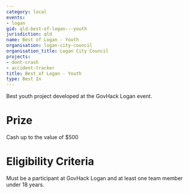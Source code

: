 ```yaml
---
category: local
events:
- logan
gid: qld-best-of-logan---youth
jurisdiction: qld
name: Best of Logan - Youth
organisation: logan-city-council
organisation_title: Logan City Council
projects:
- dont-crash
- accident-tracker
title: Best of Logan - Youth
type: Best In
---
```


Best youth project developed at the GovHack Logan event.

# Prize
Cash up to the value of $500

# Eligibility Criteria
Must be a participant at GovHack Logan and at least one team member under 18 years.